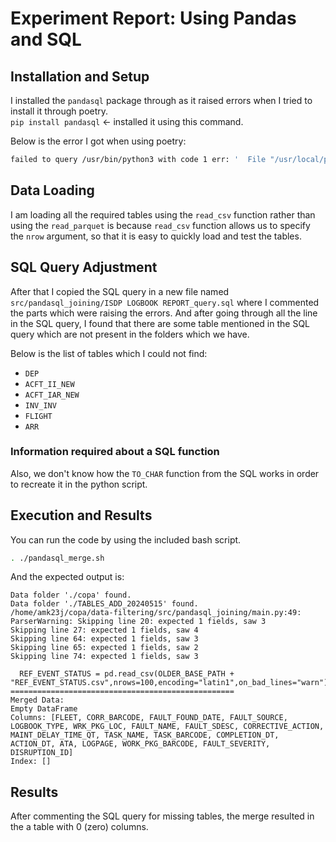 # Experiment Report: Using Pandas and SQL

## Installation and Setup
I installed the `pandasql` package through as it raised errors when I tried to install it through poetry.  
`pip install pandasql` <- installed it using this command.

Below is the error I got when using poetry:

```bash
failed to query /usr/bin/python3 with code 1 err: '  File "/usr/local/poetry/venv/lib64/python3.11/site-packages/virtualenv/discovery/py_info.py", line 7\n    from __future__ import annotations\n    ^\nSyntaxError: future feature annotations is not defined\n'
```

## Data Loading

I am loading all the required tables using the `read_csv` function rather than using the `read_parquet` is because `read_csv` function allows us to specify the `nrow` argument, so that it is easy to quickly load and test the tables.

## SQL Query Adjustment
After that I copied the SQL query in a new file named `src/pandasql_joining/ISDP LOGBOOK REPORT_query.sql` where I commented the parts which were raising the errors. 
And after going through all the line in the SQL query, I found that there are some table mentioned in the SQL query which are not present in the folders which we have.

Below is the list of tables which I could not find:
 - `DEP`  
 - `ACFT_II_NEW`
 - `ACFT_IAR_NEW`
 - `INV_INV`
 - `FLIGHT`
 - `ARR`

### Information required about a SQL function
Also, we don't know how the `TO_CHAR` function from the SQL works in order to recreate it in the python script.


## Execution and Results
You can run the code by using the included bash script.
```bash
. ./pandasql_merge.sh
```

And the expected output is:

```
Data folder './copa' found.
Data folder './TABLES_ADD_20240515' found.
/home/amk23j/copa/data-filtering/src/pandasql_joining/main.py:49: ParserWarning: Skipping line 20: expected 1 fields, saw 3
Skipping line 27: expected 1 fields, saw 4
Skipping line 64: expected 1 fields, saw 3
Skipping line 65: expected 1 fields, saw 2
Skipping line 74: expected 1 fields, saw 3

  REF_EVENT_STATUS = pd.read_csv(OLDER_BASE_PATH + "REF_EVENT_STATUS.csv",nrows=100,encoding="latin1",on_bad_lines="warn")
==================================================
Merged Data:
Empty DataFrame
Columns: [FLEET, CORR_BARCODE, FAULT_FOUND_DATE, FAULT_SOURCE, LOGBOOK_TYPE, WRK_PKG_LOC, FAULT_NAME, FAULT_SDESC, CORRECTIVE_ACTION, MAINT_DELAY_TIME_QT, TASK_NAME, TASK_BARCODE, COMPLETION_DT, ACTION_DT, ATA, LOGPAGE, WORK_PKG_BARCODE, FAULT_SEVERITY, DISRUPTION_ID]
Index: []
```

## Results

After commenting the SQL query for missing tables, the merge resulted in the a table with 0 (zero) columns.